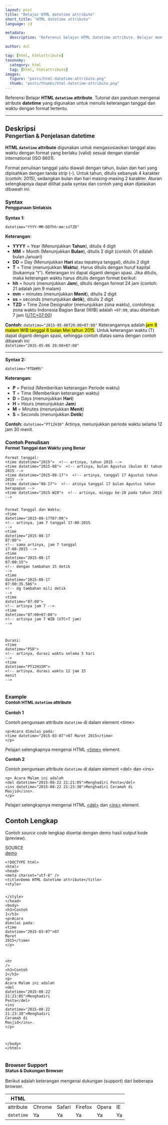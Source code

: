```yaml
---
layout: post
title: "Belajar HTML datetime attribute"
short_title: "HTML datetime attribute"
language: id

metadata:
  description: "Referensi belajar HTML datetime attribute. Belajar memformat waktu dalam HTML yang digunakan untuk memberi keterangan tanggal dan waktu mengggunakan atribut datetime"

author: dul

tag: [html, htmlattribute]
taxonomy:
  category: html
  tag: [html, htmlattribute]
images:
  figure: "posts/html-datetime-attribute.png"
  thumb: "posts/thumbs/html-datetime-attribute.png"
---
```

<p class="lead text-muted">
    Referensi Belajar <strong>HTML <code>datetime</code> attribute</strong>. Tutorial dan panduan mengenai atribute <strong>datetime</strong> yang digunakan untuk menulis keterangan tanggal dan waktu dengan format tertentu.
</p>

<hr>
<h2 class="title-sub bd-primary bd-left bd-left-only">Deskripsi <br>
    <small>Pengertian &amp; Penjelasan <span class="highlight">datetime</span></small>
</h2>
<p>
  <strong>HTML <code>datetime</code> attribute</strong> digunakan untuk mengasosiasikan tanggal atau waktu dengan format yang berlaku (valid) sesuai dengan standar international (ISO 8601).
</p>
<p>Format penulisan tanggal yaitu diawali dengan tahun, bulan dan hari yang dipisahkan dengan tanda strip (-). Untuk tahun, ditulis sebanyak 4 karakter (contoh: 2015), sedangkan bulan dan hari masing-masing 2 karakter. Aturan selengkapnya dapat dilihat pada syntax dan contoh yang akan dijelaskan dibawah ini:</p>

<!-- Syntax  -->
<section id="syntax">
    <h3 class="title-sub bd-danger bd-left bd-left-only">Syntax <br>
    <small>Penggunaan Sintaksis</small>
    </h3>
  <div class="dul-callout dul-callout-warning">
  <p><strong>Syntax 1:</strong></p>
<div class="icode itheme syntax">
<pre class="prettyprint highlight language-markup"><code data-language="html" class="html  language-markup">datetime="YYYY-MM-DDThh:mm:ssTZD"</code>
</pre>
</div>
<p><strong>Keterangan:</strong></p>
<ul>
<li><strong>YYYY</strong> = Year (Menunjukkan <strong>Tahun</strong>), ditulis 4 digit</li>
<li><strong>MM</strong> = Month (Menunjukkan <strong>Bulan</strong>), ditulis 2 digit (contoh: 01 adalah bulan Januari)</li>
<li><strong>DD</strong> = Day (Menunjukkan <strong>Hari</strong> atau tepatnya tanggal), ditulis 2 digit</li>
<li><strong>T</strong> = Time (menunjukkan <strong>Waktu</strong>). Harus ditulis dengan huruf kapital (bukannya "t"). Keterangan ini dapat diganti dengan spasi. Jika ditulis, maka keterangan waktu harus ditulis dengan format berikut: </li>
<li><strong>hh</strong> = hours (menunjukkan <strong>Jam</strong>), ditulis dengan format 24 jam (contoh: 21 adalah jam 9 malam)</li>
<li><strong>mm</strong> = minutes (menunjukkan <strong>Menit</strong>), ditulis 2 digit</li>
<li><strong>ss</strong> = seconds (menunjukkan <strong>detik</strong>), ditulis 2 digit</li>
<li><strong>TZD</strong> = Time Zone Designator (menunjukkan zona waktu), contohnya: zona waktu Indonesia Bagian Barat (WIB) adalah <code>+07:00</code>, atau ditambah 7 jam (<a href="https://id.wikipedia.org/wiki/UTC%2B07:00" target="_blank" rel="nofollow">UTC+07:00</a>)</li>

</ul>
<p><strong>Contoh:</strong>
<code class="block inline language-markup">datetime="2015-05-06T20:00+07:00"</code>
Keterangannya adalah <mark>jam 8 malam WIB tanggal 6 bulan Mei tahun 2015</mark>.
Untuk keterangan waktu (T) dapat diganti dengan spasi, sehingga contoh diatas sama dengan contoh dibawah ini:<br>
<code class="block inline language-markup">datetime="2015-05-06 20:00+07:00"</code>
</p>
<hr>
<p><strong>Syntax 2:</strong></p>
<div class="icode itheme syntax">
<pre class="prettyprint highlight language-markup"><code data-language="html" class="html  language-markup">datetime="PTDHMS"</code>
</pre>
</div>
<p><strong>Keterangan:</strong></p>
<ul>
<li><strong>P</strong> = Period (Memberikan keterangan Periode waktu)</li>
<li><strong>T</strong> = Time (Memberikan keterangan waktu)</li>
<li><strong>D</strong> = Days (menunjukkan <strong>Hari</strong>)</li>
<li><strong>H</strong> = Hours (menunjukkan <strong>Jam</strong>)</li>
<li><strong>M</strong> = Minutes (menunjukkan <strong>Menit</strong>)</li>
<li><strong>S</strong> = Seconds (menunjukkan <strong>Detik</strong>)</li>
</ul>
<p><strong>Contoh:</strong>
<code class="block inline language-markup">datetime="PT12H30"</code>
Artinya, menunjukkan periode waktu selama 12 jam 30 menit.
</p>
</div>
</section>

<section class="benar">
    <h3 class="title-sub bd-danger bd-left bd-left-only">Contoh Penulisan <br>
      <small>Format Tanggal dan Waktu yang Benar</small>
    </h3>
<pre class="line-numbers prettyprint highlight language-markup"><code data-language="html" class="html inline language-markup">Format tanggal:
<span class="token tag"><span class="token tag"><span class="token punctuation">&lt;</span>time</span> <span class="token attr-name">datetime</span><span class="token attr-value"><span class="token punctuation">=</span><span class="token punctuation">"</span>2015<span class="token punctuation">"</span></span><span class="token punctuation">&gt;</span></span>  <span class="token comment" >&lt;!-- artinya, tahun 2015 --&gt;</span>
<span class="token tag"><span class="token tag"><span class="token punctuation">&lt;</span>time</span> <span class="token attr-name">datetime</span><span class="token attr-value"><span class="token punctuation">=</span><span class="token punctuation">"</span>2015-08<span class="token punctuation">"</span></span><span class="token punctuation">&gt;</span></span>  <span class="token comment" >&lt;!-- artinya, bulan Agustus (bulan 8) tahun 2015 --&gt;</span>
<span class="token tag"><span class="token tag"><span class="token punctuation">&lt;</span>time</span> <span class="token attr-name">datetime</span><span class="token attr-value"><span class="token punctuation">=</span><span class="token punctuation">"</span>2015-08-17<span class="token punctuation">"</span></span><span class="token punctuation">&gt;</span></span>  <span class="token comment" >&lt;!-- artinya, tanggal 17 Agustus tahun 2015 --&gt;</span>
<span class="token tag"><span class="token tag"><span class="token punctuation">&lt;</span>time</span> <span class="token attr-name">datetime</span><span class="token attr-value"><span class="token punctuation">=</span><span class="token punctuation">"</span>08-17<span class="token punctuation">"</span></span><span class="token punctuation">&gt;</span></span>  <span class="token comment" >&lt;!-- atinya tanggal 17 bulan Agustus tahun berapapun --&gt;</span>
<span class="token tag"><span class="token tag"><span class="token punctuation">&lt;</span>time</span> <span class="token attr-name">datetime</span><span class="token attr-value"><span class="token punctuation">=</span><span class="token punctuation">"</span>2015-W20<span class="token punctuation">"</span></span><span class="token punctuation">&gt;</span></span>  <span class="token comment" >&lt;!-- artinya, minggu ke-20 pada tahun 2015 --&gt;</span>

Format Tanggal dan Waktu:
<span class="token tag"><span class="token tag"><span class="token punctuation">&lt;</span>time</span> <span class="token attr-name">datetime</span><span class="token attr-value"><span class="token punctuation">=</span><span class="token punctuation">"</span>2015-08-17T07:00<span class="token punctuation">"</span></span><span class="token punctuation">&gt;</span></span>  <span class="token comment" >&lt;!-- artinya, jam 7 tanggal 17-08-2015 --&gt;</span>
<span class="token tag"><span class="token tag"><span class="token punctuation">&lt;</span>time</span> <span class="token attr-name">datetime</span><span class="token attr-value"><span class="token punctuation">=</span><span class="token punctuation">"</span>2015-08-17 07:00<span class="token punctuation">"</span></span><span class="token punctuation">&gt;</span></span>  <span class="token comment" >&lt;!-- sama artinya, jam 7 tanggal 17-08-2015 --&gt;</span>
<span class="token tag"><span class="token tag"><span class="token punctuation">&lt;</span>time</span> <span class="token attr-name">datetime</span><span class="token attr-value"><span class="token punctuation">=</span><span class="token punctuation">"</span>2015-08-17 07:00:15<span class="token punctuation">"</span></span><span class="token punctuation">&gt;</span></span>  <span class="token comment" >&lt;!-- dengan tambahan 15 detik --&gt;</span>
<span class="token tag"><span class="token tag"><span class="token punctuation">&lt;</span>time</span> <span class="token attr-name">datetime</span><span class="token attr-value"><span class="token punctuation">=</span><span class="token punctuation">"</span>2015-08-17 07:00:35.586<span class="token punctuation">"</span></span><span class="token punctuation">&gt;</span></span>  <span class="token comment" >&lt;!-- dg tambahan mili detik --&gt;</span>
<span class="token tag"><span class="token tag"><span class="token punctuation">&lt;</span>time</span> <span class="token attr-name">datetime</span><span class="token attr-value"><span class="token punctuation">=</span><span class="token punctuation">"</span>07:00<span class="token punctuation">"</span></span><span class="token punctuation">&gt;</span></span>  <span class="token comment" >&lt;!-- artinya jam 7 --&gt;</span>
<span class="token tag"><span class="token tag"><span class="token punctuation">&lt;</span>time</span> <span class="token attr-name">datetime</span><span class="token attr-value"><span class="token punctuation">=</span><span class="token punctuation">"</span>07:00+07:00<span class="token punctuation">"</span></span><span class="token punctuation">&gt;</span></span>  <span class="token comment" >&lt;!-- artinya jam 7 WIB (UTC+7 jam)  --&gt;</span>

Durasi:
<span class="token tag"><span class="token tag"><span class="token punctuation">&lt;</span>time</span> <span class="token attr-name">datetime</span><span class="token attr-value"><span class="token punctuation">=</span><span class="token punctuation">"</span>P5D<span class="token punctuation">"</span></span><span class="token punctuation">&gt;</span></span>  <span class="token comment" >&lt;!-- artinya, durasi waktu selama 5 hari --&gt;</span>
<span class="token tag"><span class="token tag"><span class="token punctuation">&lt;</span>time</span> <span class="token attr-name">datetime</span><span class="token attr-value"><span class="token punctuation">=</span><span class="token punctuation">"</span>PT12H15M<span class="token punctuation">"</span></span><span class="token punctuation">&gt;</span></span>  <span class="token comment" >&lt;!-- artinya, durasi waktu 12 jam 15 menit --&gt;</span><span aria-hidden="true" class="line-numbers-rows"><span></span><span></span><span></span><span></span><span></span><span></span><span></span><span></span><span></span><span></span><span></span><span></span><span></span><span></span><span></span><span></span><span></span><span></span></span></code>
</pre>
</section>

<!-- Example -->
<section id="example">
  <h3 class="title-sub bd-danger bd-left bd-left-only">Example<br>
    <small>Contoh HTML <code>datetime</code> attribute</small>
  </h3>
  <div class="dul-block">
  <p><strong>Contoh 1</strong></p>
  <p>Contoh pengunaan attribute <code>datetime</code> di dalam element &lt;time&gt;</p>
<!-- HTML Code Example -->
<div class="icode itheme html">
<pre class="line-numbers prettyprint highlight language-markup" data-line="2"><code data-language="html" class="html  language-markup"><span class="token tag"><span class="token tag"><span class="token punctuation">&lt;</span>p</span><span class="token punctuation">&gt;</span></span>Acara dimulai pada:
<span class="token tag"><span class="token tag"><span class="token punctuation">&lt;</span>time</span> <span class="token attr-name">datetime</span><span class="token attr-value"><span class="token punctuation">=</span><span class="token punctuation">"</span>2015-03-07<span class="token punctuation">"</span></span><span class="token punctuation">&gt;</span></span>07 Maret 2015<span class="token tag"><span class="token tag"><span class="token punctuation">&lt;/</span>time</span><span class="token punctuation">&gt;</span></span>
<span class="token tag"><span class="token tag"><span class="token punctuation">&lt;/</span>p</span><span class="token punctuation">&gt;</span></span><span aria-hidden="true" class="line-numbers-rows"><span></span><span></span><span></span></span></code>
</pre>
</div>
  <p>Pelajari selengkapnya mengenai HTML <a href="https://www.apacara.com/tutorial/html/html-time-tag.html">&lt;time&gt;</a> element.</p>
  </div>

  <div class="dul-block">
  <p><strong>Contoh 2</strong></p>
  <p>Contoh pengunaan attribute <code>datetime</code> di dalam element &lt;del&gt; dan &lt;ins&gt;</p>
<!-- HTML Code Example -->
<div class="icode itheme html">
<pre class="line-numbers prettyprint highlight language-markup"><code data-language="html" class="html  language-markup"><span class="token tag"><span class="token tag"><span class="token punctuation">&lt;</span>p</span><span class="token punctuation">&gt;</span></span> Acara Malam ini adalah
<span class="token tag"><span class="token tag"><span class="token punctuation">&lt;</span>del</span> <span class="token attr-name">datetime</span><span class="token attr-value"><span class="token punctuation">=</span><span class="token punctuation">"</span>2015-08-22 21:21:05<span class="token punctuation">"</span></span><span class="token punctuation">&gt;</span></span>Menghadiri Pesta<span class="token tag"><span class="token tag"><span class="token punctuation">&lt;/</span>del</span><span class="token punctuation">&gt;</span></span>
<span class="token tag"><span class="token tag"><span class="token punctuation">&lt;</span>ins</span> <span class="token attr-name">datetime</span><span class="token attr-value"><span class="token punctuation">=</span><span class="token punctuation">"</span>2015-08-22 21:23:30<span class="token punctuation">"</span></span><span class="token punctuation">&gt;</span></span>Menghadiri Ceramah di Masjid<span class="token tag"><span class="token tag"><span class="token punctuation">&lt;/</span>ins</span><span class="token punctuation">&gt;</span></span>.
<span class="token tag"><span class="token tag"><span class="token punctuation">&lt;/</span>p</span><span class="token punctuation">&gt;</span></span><span aria-hidden="true" class="line-numbers-rows"><span></span><span></span><span></span><span></span></span></code>
</pre>
</div>
  <p>Pelajari selengkapnya mengenai HTML <a href="https://www.apacara.com/tutorial/html/html-del-tag.html">&lt;del&gt;</a> dan <a href="https://www.apacara.com/tutorial/html/html-ins-tag.html">&lt;ins&gt;</a> element.</p>
  </div>
</section>
<h2 class="title-sub bd-danger bd-left bd-left-only">Contoh Lengkap
</h2>
<p>Contoh <em>source code</em> lengkap disertai dengan demo hasil output kode (preview).</p>
<div class="icard">
<div class="icard-heading clearfix co-wh bg-pi2">
<div class="icard-bar">
  <div class="icard-bar-left pull-left">
    <i class="fa fa-html5" aria-hidden="true"></i>
    <span>SOURCE</span>
  </div>
  <div class="icard-bar-right pull-right">
    <a href="http://www.apacara.com/example/html/attribute/datetime.html" target="_blank" rel="nofollow"><span>demo</span><i class="fa fa-external-link" role="button"></i></a>
  </div>
</div>
</div>
<div class="icard-body icode itheme bg-gr3">
<pre class="prettyprint highlight max-height language-markup"><code data-language="html" class="inline  language-markup"><span class="token doctype">&lt;!DOCTYPE html&gt;</span>
<span class="token tag"><span class="token tag"><span class="token punctuation">&lt;</span>html</span><span class="token punctuation">&gt;</span></span>
<span class="token tag"><span class="token tag"><span class="token punctuation">&lt;</span>head</span><span class="token punctuation">&gt;</span></span>
<span class="token tag"><span class="token tag"><span class="token punctuation">&lt;</span>meta</span> <span class="token attr-name">charset</span><span class="token attr-value"><span class="token punctuation">=</span><span class="token punctuation">"</span>utf-8<span class="token punctuation">"</span></span> <span class="token punctuation">/&gt;</span></span>
<span class="token tag"><span class="token tag"><span class="token punctuation">&lt;</span>title</span><span class="token punctuation">&gt;</span></span>Demo HTML datetime attribute<span class="token tag"><span class="token tag"><span class="token punctuation">&lt;/</span>title</span><span class="token punctuation">&gt;</span></span>
<span class="token tag"><span class="token tag"><span class="token punctuation">&lt;</span>style</span><span class="token punctuation">&gt;</span></span><span class="token style language-css">

</span><span class="token tag"><span class="token tag"><span class="token punctuation">&lt;/</span>style</span><span class="token punctuation">&gt;</span></span>
<span class="token tag"><span class="token tag"><span class="token punctuation">&lt;/</span>head</span><span class="token punctuation">&gt;</span></span>
<span class="token tag"><span class="token tag"><span class="token punctuation">&lt;</span>body</span><span class="token punctuation">&gt;</span></span>
<span class="token tag"><span class="token tag"><span class="token punctuation">&lt;</span>h3</span><span class="token punctuation">&gt;</span></span>Contoh 1<span class="token tag"><span class="token tag"><span class="token punctuation">&lt;/</span>h3</span><span class="token punctuation">&gt;</span></span>
<span class="token tag"><span class="token tag"><span class="token punctuation">&lt;</span>p</span><span class="token punctuation">&gt;</span></span>Acara dimulai pada:
  <span class="token tag"><span class="token tag"><span class="token punctuation">&lt;</span>time</span> <span class="token attr-name">datetime</span><span class="token attr-value"><span class="token punctuation">=</span><span class="token punctuation">"</span>2015-03-07<span class="token punctuation">"</span></span><span class="token punctuation">&gt;</span></span>07 Maret 2015<span class="token tag"><span class="token tag"><span class="token punctuation">&lt;/</span>time</span><span class="token punctuation">&gt;</span></span>
<span class="token tag"><span class="token tag"><span class="token punctuation">&lt;/</span>p</span><span class="token punctuation">&gt;</span></span>

<span class="token tag"><span class="token tag"><span class="token punctuation">&lt;</span>hr</span> <span class="token punctuation">/&gt;</span></span>
<span class="token tag"><span class="token tag"><span class="token punctuation">&lt;</span>h3</span><span class="token punctuation">&gt;</span></span>Contoh 2<span class="token tag"><span class="token tag"><span class="token punctuation">&lt;/</span>h3</span><span class="token punctuation">&gt;</span></span>
<span class="token tag"><span class="token tag"><span class="token punctuation">&lt;</span>p</span><span class="token punctuation">&gt;</span></span> Acara Malam ini adalah
  <span class="token tag"><span class="token tag"><span class="token punctuation">&lt;</span>del</span> <span class="token attr-name">datetime</span><span class="token attr-value"><span class="token punctuation">=</span><span class="token punctuation">"</span>2015-08-22 21:21:05<span class="token punctuation">"</span></span><span class="token punctuation">&gt;</span></span>Menghadiri Pesta<span class="token tag"><span class="token tag"><span class="token punctuation">&lt;/</span>del</span><span class="token punctuation">&gt;</span></span>
  <span class="token tag"><span class="token tag"><span class="token punctuation">&lt;</span>ins</span> <span class="token attr-name">datetime</span><span class="token attr-value"><span class="token punctuation">=</span><span class="token punctuation">"</span>2015-08-22 21:23:30<span class="token punctuation">"</span></span><span class="token punctuation">&gt;</span></span>Menghadiri Ceramah di Masjid<span class="token tag"><span class="token tag"><span class="token punctuation">&lt;/</span>ins</span><span class="token punctuation">&gt;</span></span>.
<span class="token tag"><span class="token tag"><span class="token punctuation">&lt;/</span>p</span><span class="token punctuation">&gt;</span></span>

<span class="token tag"><span class="token tag"><span class="token punctuation">&lt;/</span>body</span><span class="token punctuation">&gt;</span></span>
<span class="token tag"><span class="token tag"><span class="token punctuation">&lt;/</span>html</span><span class="token punctuation">&gt;</span></span></code>
</pre>
</div>
</div>


<!-- Browser Support -->
<aside id="browser">
<h3 class="title-sub bd-danger bd-left bd-left-only">Browser Support <br>
  <small>Status &amp; Dukungan Browser </small>
</h3>
<p>Berikut adalah keterangan mengenai dukungan (support) dari beberapa browser.</p>
<div class="uk-overflow-container">
  <table class="table uk-table uk-table-striped uk-table-bordered uk-text-nowrap full-width">
        <thead>
          <tr>
            <th>HTML</th>
            <th title="Chrome"><i class="fa fa-chrome fa-lg"></i></th>
            <th title="Safari"><i class="fa fa-safari fa-lg"></i></th>
            <th title="Firefox"><i class="fa fa-firefox fa-lg"></i></th>
            <th title="Opera"><i class="fa fa-opera fa-lg"></i></th>
            <th title="Internet Explorer"><i class="fa fa-internet-explorer fa-lg"></i></th>
          </tr>
        </thead>
        <tbody>
          <tr>
            <td>attribute</td>
            <td>Chrome</td>
            <td>Safari</td>
            <td>Firefox</td>
            <td>Opera</td>
            <td>IE</td>
          </tr>
          <tr>
            <td><code>datetime</code></td>
            <td class="success">Ya</td>
            <td class="success">Ya</td>
            <td class="success">Ya</td>
            <td class="success">Ya</td>
            <td class="success">Ya</td>
          </tr>
        </tbody>
  </table>
</div>

</aside>